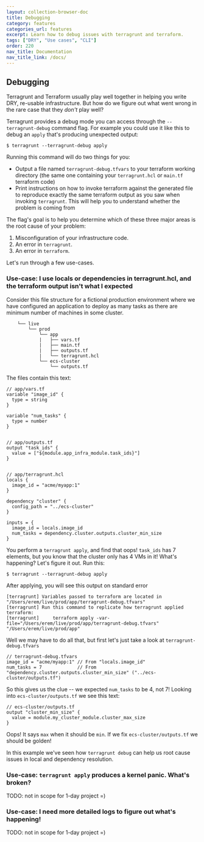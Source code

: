 ```yaml
---
layout: collection-browser-doc
title: Debugging
category: features
categories_url: features
excerpt: Learn how to debug issues with terragrunt and terraform.
tags: ["DRY", "Use cases", "CLI"]
order: 220
nav_title: Documentation
nav_title_link: /docs/
---
```


## Debugging

Terragrunt and Terraform usually play well together in helping you
write DRY, re-usable infrastructure. But how do we figure out what
went wrong in the rare case that they _don't_ play well?

Terragrunt provides a debug mode you can access through the `--terragrunt-debug`
command flag. For example you could use it like this to debug an `apply`
that's producing unexpected output:

    $ terragrunt --terragrunt-debug apply

Running this command will do two things for you:
  - Output a file named `terragrunt-debug.tfvars` to your terraform working
    directory (the same one containing your `terragrunt.hcl` or `main.tf`
    terraform code)
  - Print instructions on how to invoke terraform against the generated file to
    reproduce exactly the same terraform output as you saw when invoking
    `terragrunt`. This will help you to understand whether the problem is coming
    from

The flag's goal is to help you determine which of these three major areas is the
root cause of your problem:
  1. Misconfiguration of your infrastructure code.
  2. An error in `terragrunt`.
  3. An error in `terraform`.
  

Let's run through a few use-cases.  

### Use-case: I use locals or dependencies in terragrunt.hcl, and the terraform output isn't what I expected
 
Consider this file structure for a fictional production environment where we
have configured an application to deploy as many tasks as there are minimum
number of machines in some cluster.

```
    └── live
        └── prod
            └── app
            |   ├── vars.tf
            |   ├── main.tf
            |   ├── outputs.tf
            |   └── terragrunt.hcl
            └── ecs-cluster
                └── outputs.tf

```

The files contain this text:
```hcl
// app/vars.tf
variable "image_id" {
  type = string
}

variable "num_tasks" {
  type = number
}


// app/outputs.tf
output "task_ids" {
  value = ["${module.app_infra_module.task_ids}"]
}


// app/terragrunt.hcl
locals {
  image_id = "acme/myapp:1"
}

dependency "cluster" {
  config_path = "../ecs-cluster"
}

inputs = {
  image_id = locals.image_id
  num_tasks = dependency.cluster.outputs.cluster_min_size
}
```

You perform a `terragrunt apply`, and find that oops! `task_ids` has 7
elements, but you know that the cluster only has 4 VMs in it! What's happening?
Let's figure it out. Run this:

    $ terragrunt --terragrunt-debug apply

After applying, you will see this output on standard error

```
[terragrunt] Variables passed to terraform are located in "/Users/erem/live/prod/app/terragrunt-debug.tfvars"
[terragrunt] Run this command to replicate how terragrunt applied terraform:
[terragrunt]     terraform apply -var-file="/Users/erem/live/prod/app/terragrunt-debug.tfvars" "/Users/erem/live/prod/app"
```

Well we may have to do all that, but first let's just take a look at `terragrunt-debug.tfvars`

```hcl
// terragrunt-debug.tfvars
image_id = "acme/myapp:1" // From "locals.image_id"
num_tasks = 7             // From "dependency.cluster.outputs.cluster_min_size" ("../ecs-cluster/outputs.tf")
```

So this gives us the clue -- we expected `num_tasks` to be 4, not 7! Looking into
`ecs-cluster/outputs.tf` we see this text:

```hcl
// ecs-cluster/outputs.tf
output "cluster_min_size" {
  value = module.my_cluster_module.cluster_max_size
}
```

Oops! It says `max` when it should be `min`. If we fix `ecs-cluster/outputs.tf` we should be golden!

In this example we've seen how `terragrunt debug` can help us root cause issues in local
and dependency resolution.

### Use-case: `terragrunt apply` produces a kernel panic. What's broken?
TODO: not in scope for 1-day project =)

### Use-case: I need more detailed logs to figure out what's happening!
TODO: not in scope for 1-day project =)
